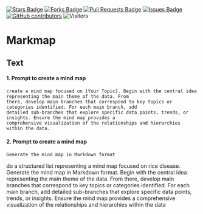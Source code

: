 <a href="https://github.com/drshahizan/ai-tools/stargazers"><img src="https://img.shields.io/github/stars/drshahizan/ai-tools" alt="Stars Badge"/></a>
<a href="https://github.com/drshahizan/ai-tools/network/members"><img src="https://img.shields.io/github/forks/drshahizan/ai-tools" alt="Forks Badge"/></a>
<a href="https://github.com/drshahizan/ai-tools"><img src="https://img.shields.io/github/issues-pr/drshahizan/ai-tools" alt="Pull Requests Badge"/></a>
<a href="https://github.com/drshahizan/ai-tools/issues"><img src="https://img.shields.io/github/issues/drshahizan/ai-tools" alt="Issues Badge"/></a>
<a href="https://github.com/drshahizan/ai-tools/graphs/contributors"><img alt="GitHub contributors" src="https://img.shields.io/github/contributors/drshahizan/ai-tools?color=2b9348"></a>
![Visitors](https://api.visitorbadge.io/api/visitors?path=https%3A%2F%2Fgithub.com%2Fdrshahizan%2Fai-tools&labelColor=%23d9e3f0&countColor=%23697689&style=flat)

# Markmap

## Text

#### 1. Prompt to create a mind map
  ```
create a mind map focused on [Your Topic]. Begin with the central idea representing the main theme of the data. From
there, develop main branches that correspond to key topics or categories identified. For each main branch, add
detailed sub-branches that explore specific data points, trends, or insights. Ensure the mind map provides a
comprehensive visualization of the relationships and hierarchies within the data.
  ```

#### 2. Prompt to create a mind map
  ```
Generate the mind map in Markdown format
  ```
do a structured list representing a mind map focused on rice disease. Generate the mind map in Markdown format. Begin with the central idea representing the main theme of the data. From
there, develop main branches that correspond to key topics or categories identified. For each main branch, add
detailed sub-branches that explore specific data points, trends, or insights. Ensure the mind map provides a
comprehensive visualization of the relationships and hierarchies within the data

